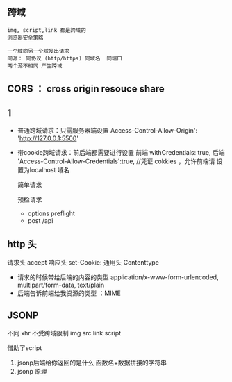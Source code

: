 ## 跨域 
    img, script,link 都是跨域的
    浏览器安全策略

    一个域向另一个域发出请求
    同源： 同协议 (http/https) 同域名  同端口 
    两个源不相同 产生跨域 

## CORS ： cross origin resouce share

## 1
- 普通跨域请求：只需服务器端设置
 Access-Control-Allow-Origin': 'http://127.0.0.1:5500'
- 带cookie跨域请求：前后端都需要进行设置
  前端 withCredentials: true,
  后端 'Access-Control-Allow-Credentials':true, //凭证 cokkies ，允许前端请
  设置为localhost 域名

  简单请求
    
  预检请求
  - options preflight 
  - post /api

## http 头
请求头 
    accept
响应头
    set-Cookie:
通用头
    Contenttype
- 请求的时候带给后端的内容的类型 application/x-www-form-urlencoded, multipart/form-data, text/plain
- 后端告诉前端给我资源的类型 ：MIME 


## JSONP
不同 xhr 不受跨域限制
img
src
link
script

借助了script
1. jsonp后端给你返回的是什么
    函数名+数据拼接的字符串
2. jsonp 原理 